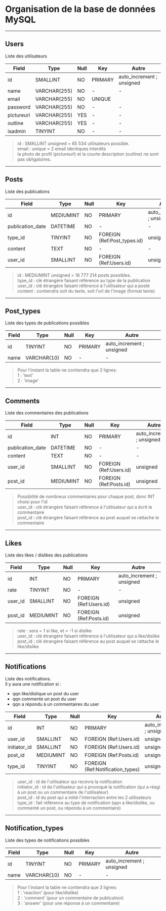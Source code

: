 # Organisation de la base de données MySQL

-------------------------------------------------------------------------------------------------
## Users
Liste des utilisateurs  

| Field         | Type           | Null | Key                        | Autre                     |
| ------------- | -------------- | ---- | -------------------------- | ------------------------- |
| id            | SMALLINT       | NO   | PRIMARY                    | auto_increment ; unsigned |
| name          | VARCHAR(255)   | NO   | -                          | -                         |
| email         | VARCHAR(255)   | NO   | UNIQUE                     |                           |
| password      | VARCHAR(255)   | NO   | -                          | -                         |
| pictureurl    | VARCHAR(255)   | YES  | -                          | -                         |
| outline       | VARCHAR(255)   | YES  | -                          | -                         |
| isadmin       | TINYINT        | NO   | -                          | -                         |


> id : SMALLINT unsigned = 65 534 utilisateurs possible.  
> email : unique = 2 email identiques interdits  
> la photo de profil (pictureurl) et la courte description (outline) ne sont pas obligatoires.


-------------------------------------------------------------------------------------------------
## Posts
Liste des publications  

| Field            | Type           | Null | Key                         | Autre                     |
| ---------------- | -------------- | ---- | --------------------------- | ------------------------- |
| id               | MEDIUMINT      | NO   | PRIMARY                     | auto_increment ; unsigned |
| publication_date | DATETIME       | NO   | -                           | -                         |
| type_id          | TINYINT        | NO   | FOREIGN (Ref:Post_types.id) | unsigned                  |
| content          | TEXT           | NO   | -                           | -                         |
| user_id          | SMALLINT       | NO   | FOREIGN (Ref:Users.id)      | unsigned                  |


> id : MEDIUMINT unsigned = 16 777 214 posts possibles.  
> type_id : clé étrangère faisant référence au type de la publication  
> user_id : clé étrangère faisant référence à l'utilisateur qui a posté  
> content : contiendra soit du texte, soit l'url de l'image (format texte)


-------------------------------------------------------------------------------------------------
## Post_types
Liste des types de publications possibles

| Field         | Type           | Null | Key                        | Autre                     |
| ------------- | -------------- | ---- | -------------------------- | ------------------------- |
| id            | TINYINT        | NO   | PRIMARY                    | auto_increment ; unsigned |
| name          | VARCHAR(10)    | NO   | -                          | -                         |


> Pour l'instant la table ne contiendra que 2 lignes:  
> 1 : 'text'  
> 2 : 'image'


-------------------------------------------------------------------------------------------------
## Comments
Liste des commentaires des publications

| Field            | Type           | Null | Key                        | Autre                     |
| ---------------- | -------------- | ---- | -------------------------- | ------------------------- |
| id               | INT            | NO   | PRIMARY                    | auto_increment ; unsigned |
| publication_date | DATETIME       | NO   | -                          | -                         |
| content          | TEXT           | NO   | -                          | -                         |
| user_id          | SMALLINT       | NO   | FOREIGN (Ref:Users.id)     | unsigned                  |
| post_id          | MEDIUMINT      | NO   | FOREIGN (Ref:Posts.id)     | unsigned                  |


> Possibilité de nombreux commentaires pour chaque post, donc INT choisi pour l'id  
> user_id : clé étrangère faisant référence à l'utilisateur qui a écrit le commentaire  
> post_id : clé étrangère faisant référence au post auquel se rattache le commentaire


-------------------------------------------------------------------------------------------------
## Likes
Liste des likes / dislikes des publications

| Field         | Type           | Null | Key                        | Autre                     |
| ------------- | -------------- | ---- | -------------------------- | ------------------------- |
| id            | INT            | NO   | PRIMARY                    | auto_increment ; unsigned |
| rate          | TINYINT        | NO   | -                          | -                         |
| user_id       | SMALLINT       | NO   | FOREIGN (Ref:Users.id)     | unsigned                  |
| post_id       | MEDIUMINT      | NO   | FOREIGN (Ref:Posts.id)     | unsigned                  |

> rate : sera = 1 si like, et = -1 si dislike  
> user_id : clé étrangère faisant référence à l'utilisateur qui a like/dislike  
> post_id : clé étrangère faisant référence au post auquel se rattache le like/dislike


-------------------------------------------------------------------------------------------------
## Notifications
Liste des notifications.  
Il y aura une notification si :
  - qqn like/dislique un post du user
  - qqn commente un post du user
  - qqn a répondu à un commentaires du user

| Field         | Type           | Null | Key                              | Autre                     |
| ------------- | -------------- | ---- | -------------------------------- | ------------------------- |
| id            | INT            | NO   | PRIMARY                          | auto_increment ; unsigned |
| user_id       | SMALLINT       | NO   | FOREIGN (Ref:Users.id)           | unsigned                  |
| initiator_id  | SMALLINT       | NO   | FOREIGN (Ref:Users.id)           | unsigned                  |
| post_id       | MEDIUMINT      | NO   | FOREIGN (Ref:Posts.id)           | unsigned                  |
| type_id       | TINYINT        | NO   | FOREIGN (Ref:Notification_types) | unsigned                  |

> user_id :      id de l'utilisateur qui recevra la notification  
> initiator_id : id de l'utilisateur qui a provoqué la notification (qui a réagi à un post ou un commentaire de l'utilisateur)  
> post_id :      id du post qui a initié l'interraction entre les 2 utilisateurs  
> type_id :      fait référence au type de notification (qqn a like/dislike, ou commenté un post, ou répondu à un commentaire)


-------------------------------------------------------------------------------------------------
## Notification_types
Liste des types de notifications possibles

| Field         | Type           | Null | Key                        | Autre                     |
| ------------- | -------------- | ---- | -------------------------- | ------------------------- |
| id            | TINYINT        | NO   | PRIMARY                    | auto_increment ; unsigned |
| name          | VARCHAR(10)    | NO   | -                          | -                         |


> Pour l'instant la table ne contiendra que 3 lignes:  
> 1 : 'reaction' (pour like/dislike)  
> 2 : 'comment'  (pour un commentaire de publication)  
> 3 : 'answer'   (pour une réponse à un commentaire)